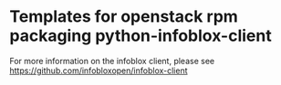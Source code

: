 # Templates for openstack rpm packaging python-infoblox-client

For more information on the infoblox client, please see
https://github.com/infobloxopen/infoblox-client
